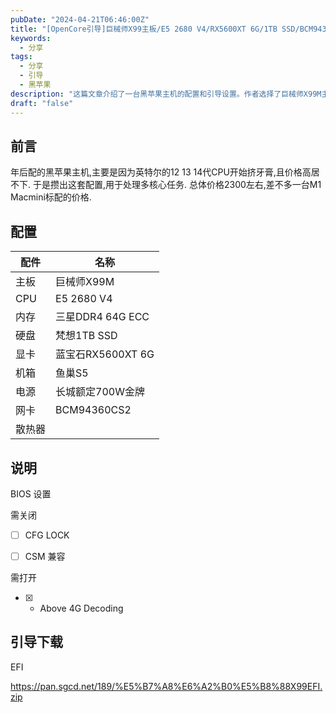 ```yaml
---
pubDate: "2024-04-21T06:46:00Z"
title: "[OpenCore引导]巨械师X99主板/E5 2680 V4/RX5600XT 6G/1TB SSD/BCM94360CS"
keywords:
  - 分享
tags:
  - 分享
  - 引导
  - 黑苹果
description: "这篇文章介绍了一台黑苹果主机的配置和引导设置。作者选择了巨械师X99M主板、E5 2680 V4处理器、三星DDR4 64G ECC内存、梵想1TB SSD硬盘、蓝宝石RX5600XT 6G显卡等配件。作者还提供了BIOS设置的说明，包括关闭CFG LOCK和CSM兼容，打开Above 4G Decoding。最后，作者提供了EFI引导下载链接。"
draft: "false"
---
```


## 前言
年后配的黑苹果主机,主要是因为英特尔的12 13 14代CPU开始挤牙膏,且价格高居不下.
于是攒出这套配置,用于处理多核心任务.
总体价格2300左右,差不多一台M1 Macmini标配的价格.
## 配置
| 配件 | 名称 |
| ------ | ------ |
| 主板 | 巨械师X99M |
| CPU | E5 2680 V4 |
|内存|三星DDR4 64G ECC|
|硬盘|梵想1TB SSD|
|显卡|蓝宝石RX5600XT 6G|
|机箱|鱼巢S5|
|电源|长城额定700W金牌|
|网卡|BCM94360CS2|
|散热器||
## 说明
BIOS 设置

需关闭

- [ ] CFG LOCK

- [ ] CSM 兼容

需打开

- [x] - Above 4G Decoding

## 引导下载

EFI

 
   https://pan.sgcd.net/189/%E5%B7%A8%E6%A2%B0%E5%B8%88X99EFI.zip